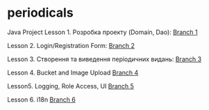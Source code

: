 # periodicals
Java Project
Lesson 1. Розробка проекту (Domain, Dao): [Branch 1](https://github.com/ana-radchuk/periodicals/tree/1-розробкаПроекту-domain-dao) 

Lesson 2. Login/Registration Form: [Branch 2](https://github.com/ana-radchuk/periodicals/tree/2-login/registrationForm)

Lesson 3. Створення та виведення періодичних видань: [Branch 3](https://github.com/ana-radchuk/periodicals/tree/3---СтворенняТаВиведенняПеріодичнихВидань)

Lesson 4. Bucket and Image Upload [Branch 4](https://github.com/ana-radchuk/periodicals/tree/4-bucket-imageUpload)

Lesson5. Logging, Role Access, UI [Branch 5](https://github.com/ana-radchuk/periodicals/tree/5-logging-roleAccess-UI)

Lesson 6. i18n [Branch 6](https://github.com/ana-radchuk/periodicals/tree/6-i18n)

